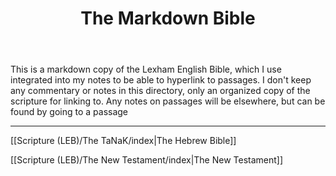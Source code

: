 ﻿---
title: The Markdown Bible
description: 
permalink: 
aliases:
  - The Markdown Bible
tags: 
draft: 
date:
---

This is a markdown copy of the Lexham English Bible, which I use integrated into my notes to be able to hyperlink to passages. I don't keep any commentary or notes in this directory, only an organized copy of the scripture for linking to. Any notes on passages will be elsewhere, but can be found by going to a passage 


---

[[Scripture (LEB)/The TaNaK/index|The Hebrew Bible]]

[[Scripture (LEB)/The New Testament/index|The New Testament]]